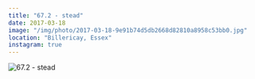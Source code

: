 ```yaml
---
title: "67.2 - stead"
date: 2017-03-18
image: "/img/photo/2017-03-18-9e91b74d5db2668d82810a8958c53bb0.jpg"
location: "Billericay, Essex"
instagram: true
---
```


![67.2 - stead](/img/photo/2017-03-18-9e91b74d5db2668d82810a8958c53bb0.jpg)
